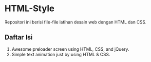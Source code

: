 # HTML-Style
Repositori ini berisi file-file latihan desain web dengan HTML dan CSS.

## Daftar Isi
1. Awesome preloader screen using HTML, CSS, and jQuery.
2. Simple text animation just by using HTML & CSS.